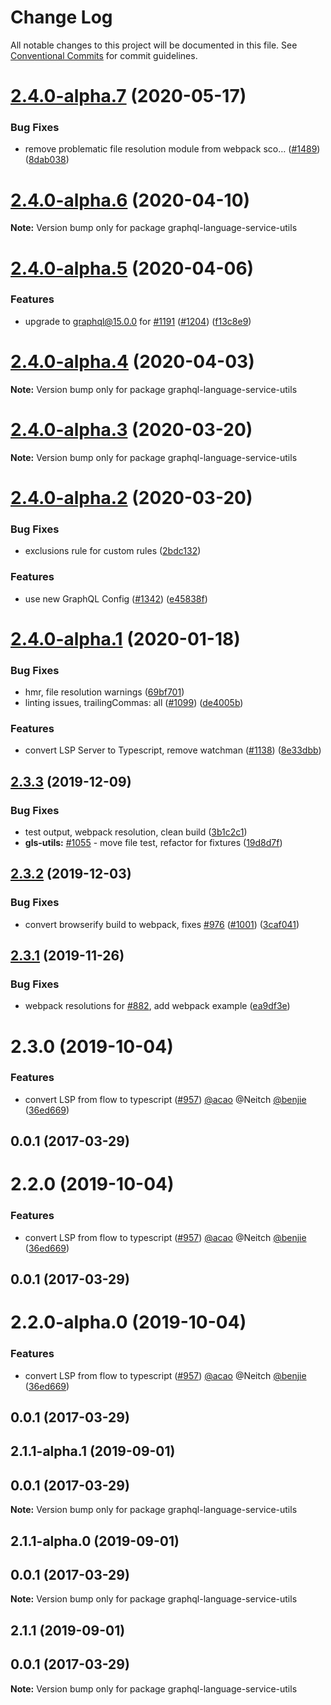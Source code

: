 # Change Log

All notable changes to this project will be documented in this file.
See [Conventional Commits](https://conventionalcommits.org) for commit guidelines.

# [2.4.0-alpha.7](https://github.com/graphql/graphiql/compare/graphql-language-service-utils@2.4.0-alpha.6...graphql-language-service-utils@2.4.0-alpha.7) (2020-05-17)

### Bug Fixes

- remove problematic file resolution module from webpack sco… ([#1489](https://github.com/graphql/graphiql/issues/1489)) ([8dab038](https://github.com/graphql/graphiql/commit/8dab0385772f443f73b559e2c668080733168236))

# [2.4.0-alpha.6](https://github.com/graphql/graphiql/compare/graphql-language-service-utils@2.4.0-alpha.5...graphql-language-service-utils@2.4.0-alpha.6) (2020-04-10)

**Note:** Version bump only for package graphql-language-service-utils

# [2.4.0-alpha.5](https://github.com/graphql/graphiql/compare/graphql-language-service-utils@2.4.0-alpha.4...graphql-language-service-utils@2.4.0-alpha.5) (2020-04-06)

### Features

- upgrade to graphql@15.0.0 for [#1191](https://github.com/graphql/graphiql/issues/1191) ([#1204](https://github.com/graphql/graphiql/issues/1204)) ([f13c8e9](https://github.com/graphql/graphiql/commit/f13c8e9d0e66df4b051b332c7d02f4bb83e07ffd))

# [2.4.0-alpha.4](https://github.com/graphql/graphiql/compare/graphql-language-service-utils@2.4.0-alpha.3...graphql-language-service-utils@2.4.0-alpha.4) (2020-04-03)

**Note:** Version bump only for package graphql-language-service-utils

# [2.4.0-alpha.3](https://github.com/graphql/graphiql/compare/graphql-language-service-utils@2.4.0-alpha.2...graphql-language-service-utils@2.4.0-alpha.3) (2020-03-20)

**Note:** Version bump only for package graphql-language-service-utils

# [2.4.0-alpha.2](https://github.com/graphql/graphiql/compare/graphql-language-service-utils@2.4.0-alpha.0...graphql-language-service-utils@2.4.0-alpha.2) (2020-03-20)

### Bug Fixes

- exclusions rule for custom rules ([2bdc132](https://github.com/graphql/graphiql/commit/2bdc132abb3b1a0c5ad644e53a2c6e070a2185ce))

### Features

- use new GraphQL Config ([#1342](https://github.com/graphql/graphiql/issues/1342)) ([e45838f](https://github.com/graphql/graphiql/commit/e45838f5ba579e05b20f1a147ce431478ffad9aa))

# [2.4.0-alpha.1](https://github.com/graphql/graphiql/compare/graphql-language-service-utils@2.3.3...graphql-language-service-utils@2.4.0-alpha.1) (2020-01-18)

### Bug Fixes

- hmr, file resolution warnings ([69bf701](https://github.com/graphql/graphiql/commit/69bf701))
- linting issues, trailingCommas: all ([#1099](https://github.com/graphql/graphiql/issues/1099)) ([de4005b](https://github.com/graphql/graphiql/commit/de4005b))

### Features

- convert LSP Server to Typescript, remove watchman ([#1138](https://github.com/graphql/graphiql/issues/1138)) ([8e33dbb](https://github.com/graphql/graphiql/commit/8e33dbb))

## [2.3.3](https://github.com/graphql/graphiql/compare/graphql-language-service-utils@2.3.2...graphql-language-service-utils@2.3.3) (2019-12-09)

### Bug Fixes

- test output, webpack resolution, clean build ([3b1c2c1](https://github.com/graphql/graphiql/commit/3b1c2c1))
- **gls-utils:** [#1055](https://github.com/graphql/graphiql/issues/1055) - move file test, refactor for fixtures ([19d8d7f](https://github.com/graphql/graphiql/commit/19d8d7f))

## [2.3.2](https://github.com/graphql/graphiql/compare/graphql-language-service-utils@2.3.1...graphql-language-service-utils@2.3.2) (2019-12-03)

### Bug Fixes

- convert browserify build to webpack, fixes [#976](https://github.com/graphql/graphiql/issues/976) ([#1001](https://github.com/graphql/graphiql/issues/1001)) ([3caf041](https://github.com/graphql/graphiql/commit/3caf041))

## [2.3.1](https://github.com/graphql/graphiql/compare/graphql-language-service-utils@2.3.0...graphql-language-service-utils@2.3.1) (2019-11-26)

### Bug Fixes

- webpack resolutions for [#882](https://github.com/graphql/graphiql/issues/882), add webpack example ([ea9df3e](https://github.com/graphql/graphiql/commit/ea9df3e))

# 2.3.0 (2019-10-04)

### Features

- convert LSP from flow to typescript ([#957](https://github.com/graphql/graphiql/issues/957)) [@acao](https://github.com/acao) @Neitch [@benjie](https://github.com/benjie) ([36ed669](https://github.com/graphql/graphiql/commit/36ed669))

## 0.0.1 (2017-03-29)

# 2.2.0 (2019-10-04)

### Features

- convert LSP from flow to typescript ([#957](https://github.com/graphql/graphiql/issues/957)) [@acao](https://github.com/acao) @Neitch [@benjie](https://github.com/benjie) ([36ed669](https://github.com/graphql/graphiql/commit/36ed669))

## 0.0.1 (2017-03-29)

# 2.2.0-alpha.0 (2019-10-04)

### Features

- convert LSP from flow to typescript ([#957](https://github.com/graphql/graphiql/issues/957)) [@acao](https://github.com/acao) @Neitch [@benjie](https://github.com/benjie) ([36ed669](https://github.com/graphql/graphiql/commit/36ed669))

## 0.0.1 (2017-03-29)

## 2.1.1-alpha.1 (2019-09-01)

## 0.0.1 (2017-03-29)

**Note:** Version bump only for package graphql-language-service-utils

## 2.1.1-alpha.0 (2019-09-01)

## 0.0.1 (2017-03-29)

**Note:** Version bump only for package graphql-language-service-utils

## 2.1.1 (2019-09-01)

## 0.0.1 (2017-03-29)

**Note:** Version bump only for package graphql-language-service-utils
